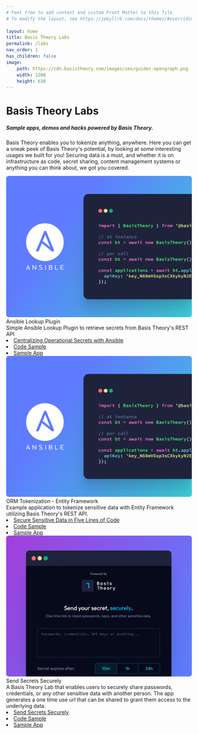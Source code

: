 ```yaml
---
# Feel free to add content and custom Front Matter to this file.
# To modify the layout, see https://jekyllrb.com/docs/themes/#overriding-theme-defaults

layout: home
title: Basis Theory Labs
permalink: /labs
nav_order: 1
has_children: false
image:
    path: https://cdn.basistheory.com/images/seo/guides-opengraph.png
    width: 1200
    height: 630
---
```


<html>
    <head>
        <meta charset="utf-8">
        <title>Basis Theory Labs</title>
    </head>
    <body>
        <div class="header-title">
            <h1>Basis Theory Labs</h1>
            <h5>Sample apps, demos and hacks powered by Basis Theory.</h5>
            <p>
            Basis Theory enables you to tokenize anything, anywhere. Here you can get a sneak peek of Basis Theory's potential, by looking at some interesting usages we built for you! Securing data is a must, and whether it is on infrastructure as code, secret sharing, content management systems or anything you can think about, we got you covered. 
            </p>
        </div>
        <div class="cards labs">
            <div class="card lab">
                <div class="lab-content">
                    <img src="./assets/images/labs/ansible.svg" alt="Ansible Lookup Plugin">
                    <div class="lab-details">
                        <div class="card-title">Ansible Lookup Plugin</div>
                        <div>Simple Ansible Lookup Plugin to retrieve secrets from Basis Theory's REST API</div>
                        <div class="lab-links">
                            <li class="book-icon"><a href="https://basistheory.com/blog/centralized-operational-secrets-ansible">Centralizing Operational Secrets with Ansible</a></li>
                            <li class="code-icon"><a href="https://github.com/Basis-Theory-Labs/basistheory-ansible-lookup">Code Sample</a></li>
                            <li class="download-icon"><a href="https://github.com/Basis-Theory-Labs/basistheory-ansible-lookup/archive/refs/heads/main.zip">Sample App</a></li>
                        </div>
                    </div>
                </div>
            </div>
            <div class="card lab">
                <div class="lab-content">
                    <img src="./assets/images/labs/ansible.svg" alt="ORM Tokenization">
                    <div class="lab-details">
                        <div class="card-title">ORM Tokenization - Entity Framework</div>
                        <div>Example application to tokenize sensitive data with Entity Framework utilizing Basis Theory's REST API.</div>
                        <div class="lab-links">
                            <li class="book-icon"><a href="https://basistheory.com/blog/secure-sensitive-data-five-lines-of-code">Secure Sensitive Data in Five Lines of Code</a></li>
                            <li class="code-icon"><a href="https://github.com/Basis-Theory-Labs/orm-tokenization-example">Code Sample</a></li>
                            <li class="download-icon"><a href="https://github.com/Basis-Theory-Labs/orm-tokenization-example/archive/refs/heads/master.zip">Sample App</a></li>
                        </div>
                    </div>
                </div>
            </div>
            <div class="card lab">
                <div class="lab-content">
                    <img src="./assets/images/labs/send-secure.svg" alt="Send Secure">
                    <div class="lab-details">
                        <div class="card-title">Send Secrets Securely</div>
                        <div>A Basis Theory Lab that enables users to securely share passwords, credentials, or any other sensitive data with another person. The app generates a one time use url that can be shared to grant them access to the underlying data.</div>
                        <div class="lab-links">
                            <li class="book-icon"><a href="https://basistheory.com/blog/centralized-operational-secrets-ansible">Send Secrets Securely</a></li>
                            <li class="code-icon"><a href="https://github.com/Basis-Theory-Labs/send-securely">Code Sample</a></li>
                            <li class="download-icon"><a href="https://github.com/Basis-Theory-Labs/send-securely/archive/refs/heads/main.zip">Sample App</a></li>
                        </div>
                    </div>
                </div>
            </div>
        </div>
    </body>
</html>
